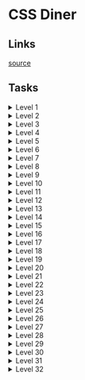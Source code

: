 # CSS Diner

## Links
[source](https://flukeout.github.io)

## Tasks

<details>
  <summary>Level 1</summary>

    plate

</details>

<details>
  <summary>Level 2</summary>

    bento

</details>

<details>
  <summary>Level 3</summary>

    #fancy

</details>

<details>
  <summary>Level 4</summary>

    plate apple

</details>

<details>
  <summary>Level 5</summary>

    #fancy pickle

</details>

<details>
  <summary>Level 6</summary>

    .small

</details>

<details>
  <summary>Level 7</summary>

    orange.small

</details>

<details>
  <summary>Level 8</summary>

    bento orange.small

</details>

<details>
  <summary>Level 9</summary>

    bento, plate

</details>

<details>
  <summary>Level 10</summary>

    *

</details>

<details>
  <summary>Level 11</summary>

    plate *

</details>

<details>
  <summary>Level 12</summary>

    plate + *

</details>

<details>
  <summary>Level 13</summary>

    bento ~ pickle

</details>

<details>
  <summary>Level 14</summary>

    plate > apple

</details>

<details>
  <summary>Level 15</summary>

    plate orange:last-child

</details>

<details>
  <summary>Level 16</summary>

    plate apple:only-child, plate pickle:only-child

</details>

<details>
  <summary>Level 17</summary>

    .small:last-child

</details>

<details>
  <summary>Level 18</summary>

    :nth-child(3)

</details>

<details>
  <summary>Level 19</summary>

    bento:nth-last-child(2)

</details>

<details>
  <summary>Level 20</summary>

    apple:first-of-type

</details>

<details>
  <summary>Level 21</summary>

    :nth-of-type(2n)

</details>

<details>
  <summary>Level 22</summary>

    :nth-of-type(2n + 3)

</details>

<details>
  <summary>Level 23</summary>

    apple:only-of-type

</details>

<details>
  <summary>Level 24</summary>

    .small:last-of-type

</details>

<details>
  <summary>Level 25</summary>

    bento:empty

</details>

<details>
  <summary>Level 26</summary>

    apple:not(.small)

</details>

<details>
  <summary>Level 27</summary>

    [for]

</details>

<details>
  <summary>Level 28</summary>

    plate[for]

</details>

<details>
  <summary>Level 29</summary>

    bento[for="Vitaly"]

</details>

<details>
  <summary>Level 30</summary>

    [for^="S"]

</details>

<details>
  <summary>Level 31</summary>

    [for$="ato"]

</details>

<details>
  <summary>Level 32</summary>

    [for*="bb"]

</details>
